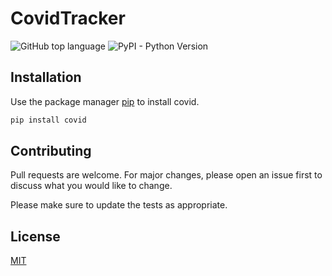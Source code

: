 # CovidTracker
![GitHub top language](https://img.shields.io/github/languages/top/ADITYABHNDARI/CovidTracker?color=yellow&logo=Python&logoColor=yellow&style=plastic)
![PyPI - Python Version](https://img.shields.io/pypi/pyversions/covid?logo=Python&logoColor=yellow&style=plastic)

## Installation

Use the package manager [pip](https://pip.pypa.io/en/stable/) to install covid.

```bash
pip install covid
```

## Contributing
Pull requests are welcome. For major changes, please open an issue first to discuss what you would like to change.

Please make sure to update the tests as appropriate.

## License
[MIT](https://choosealicense.com/licenses/mit/)
